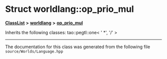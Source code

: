 

# Struct worldlang::op\_prio\_mul



[**ClassList**](annotated.md) **>** [**worldlang**](namespaceworldlang.md) **>** [**op\_prio\_mul**](structworldlang_1_1op__prio__mul.md)








Inherits the following classes: tao::pegtl::one< ' *', '/' >































































------------------------------
The documentation for this class was generated from the following file `source/Worlds/Language.hpp`

